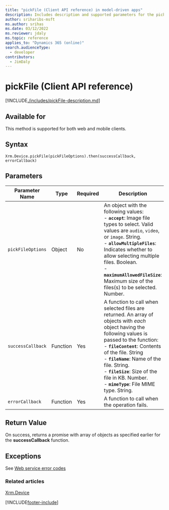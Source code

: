 ```yaml
---
title: "pickFile (Client API reference) in model-driven apps"
description: Includes description and supported parameters for the pickFile method.
author: sriharibs-msft
ms.author: srihas
ms.date: 03/12/2022
ms.reviewer: jdaly
ms.topic: reference
applies_to: "Dynamics 365 (online)"
search.audienceType:
  - developer
contributors:
  - JimDaly
---
```


# pickFile (Client API reference)

[!INCLUDE[./includes/pickFile-description.md](./includes/pickFile-description.md)]

## Available for

This method is supported for both web and mobile clients.

## Syntax

`Xrm.Device.pickFile(pickFileOptions).then(successCallback, errorCallback)`

## Parameters

| Parameter Name  | Type     | Required | Description|
| --------------- | -------- | -------- | -----------|
| `pickFileOptions` | Object   | No       | An object with the following values:<br/>- **`accept`**: Image file types to select. Valid values are `audio`, `video`, or `image`. String.<br/>- **`allowMultipleFiles`**: Indicates whether to allow selecting multiple files. Boolean.<br/>- **`maximumAllowedFileSize`**: Maximum size of the files(s) to be selected. Number.|
| `successCallback` | Function | Yes      | A function to call when selected files are returned. An array of objects with _each_ object having the following values is passed to the function:<br/>- **`fileContent`**: Contents of the file. String <br/>- **`fileName`**: Name of the file. String.<br/>- **`fileSize`**: Size of the file in KB. Number.<br/>- **`mimeType`**: File MIME type. String. |
| `errorCallback`   | Function | Yes      | A function to call when the operation fails.|

## Return Value

On success, returns a promise with array of objects as specified earlier for the **successCallback** function.

## Exceptions

See [Web service error codes](../../../../data-platform/reference/web-service-error-codes.md)

### Related articles

[Xrm.Device](../xrm-device.md)

[!INCLUDE[footer-include](../../../../../includes/footer-banner.md)]
